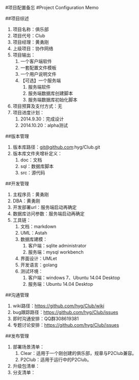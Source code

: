 #项目配置备忘
#Project Configuration Memo

##项目综述
1. 项目名称：俱乐部
1. 项目代号：Club
1. 项目经理：黄勇刚
1. 上级项目：协作网络
1. 项目输出：
	1. 一个客户端软件
	2. 一套配置文件模板
	3. 一个用户说明文件
	4. 【可选】一个服务端
		1. 服务端软件
		2. 服务端数据库创建脚本
		3. 服务端数据库初始化脚本
1. 项目预算及支付方式：无
1. 项目进度计划：
	1. 2014.9.30：完成设计
	2. 2014.10.20：alpha测试

##版本管理
1. 版本库路径：git@github.com:hyg/Club.git
1. 版本库文件夹增补定义：
	1. doc：文档
	2. sql：数据库脚本
	3. src：源代码

##开发管理
1. 主程序员：黄勇刚
1. DBA：黄勇刚
1. 开发部署url：服务端启动再确定
1. 数据库访问参数：服务端启动再确定
2. 工具链：
	1. 文档：markdown
	2. UML：Astah
	3. 数据库建模：
		1. 客户端：sqlite administrator
		2. 服务端：mysql workbench
	4. 界面设计：UMLet
	5. 开发语言：golang
	6. 测试环境：
		1. 客户端：windows 7、Ubuntu 14.04 Desktop
		2. 服务端：Ubuntu 14.04 Desktop

##沟通管理
1. wiki路径：https://github.com/hyg/Club/wiki
1. bug跟踪路径：https://github.com/hyg/Club/issues
1. 即时沟通安排：QQ群308619381
1. 专题讨论安排：https://github.com/hyg/Club/issues

##发布管理
1. 部署场景清单：
	1. Clear：适用于一个刚创建的俱乐部，规章与P2Club兼容。
	2. P2Club：适用于运行中的P2Club。
1. 升级包清单：
1. 分支清单：